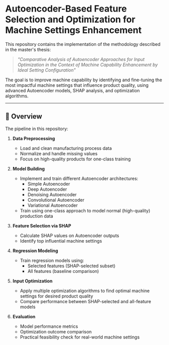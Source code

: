 # Autoencoder-Based Feature Selection and Optimization for Machine Settings Enhancement

This repository contains the implementation of the methodology described in the master's thesis:

> *"Comparative Analysis of Autoencoder Approaches for Input Optimization in the Context of Machine Capability Enhancement by Ideal Setting Configuration"*

The goal is to improve machine capability by identifying and fine-tuning the most impactful machine settings that influence product quality, using advanced Autoencoder models, SHAP analysis, and optimization algorithms.

---

## 📑 Overview

The pipeline in this repository:

1. **Data Preprocessing**  
   - Load and clean manufacturing process data  
   - Normalize and handle missing values  
   - Focus on high-quality products for one-class training  

2. **Model Building**  
   - Implement and train different Autoencoder architectures:  
     - Simple Autoencoder  
     - Deep Autoencoder  
     - Denoising Autoencoder  
     - Convolutional Autoencoder  
     - Variational Autoencoder  
   - Train using one-class approach to model normal (high-quality) production data

3. **Feature Selection via SHAP**  
   - Calculate SHAP values on Autoencoder outputs  
   - Identify top influential machine settings

4. **Regression Modeling**  
   - Train regression models using:
     - Selected features (SHAP-selected subset)  
     - All features (baseline comparison)

5. **Input Optimization**  
   - Apply multiple optimization algorithms to find optimal machine settings for desired product quality  
   - Compare performance between SHAP-selected and all-feature models

6. **Evaluation**  
   - Model performance metrics  
   - Optimization outcome comparison  
   - Practical feasibility check for real-world machine settings
